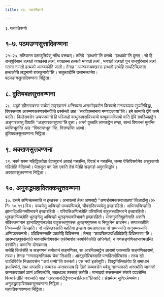 ```yaml
---
title: ०३. गहपतिवग्गो

---
```

३. गहपतिवग्गो  


## १-७. पठमउग्गसुत्तादिवण्णना

२१-२७. ततियस्स पठमदुतियेसु नत्थि वत्तब्बम्। ततिये ‘‘हत्थगो’’ति वत्तब्बे ‘‘हत्थको’’ति वुत्तम्। सो हि राजपुरिसानं हत्थतो यक्खस्स हत्थं, यक्खस्स हत्थतो भगवतो हत्थं , भगवतो हत्थतो पुन राजपुरिसानं हत्थं गतत्ता नामतो हत्थको आळवकोति जातो। तेनाह ‘‘आळवकयक्खस्स हत्थतो हत्थेहि सम्पटिच्छितत्ता हत्थकोति लद्धनामो राजकुमारो’’ति। चतुत्थादीनि उत्तानत्थानेव।  
पठमउग्गसुत्तादिवण्णना निट्ठिता।  


## ८. दुतियबलसुत्तवण्णना

२८. अट्ठमे खीणासवस्स सब्बेसं सङ्खारानं अनिच्चता असम्मोहवसेन किच्चतो मग्गपञ्ञाय सुप्पटिविद्धा, विपस्सनाय आरम्मणकरणवसेनपीति दस्सेन्तो आह ‘‘सहविपस्सनाय मग्गपञ्ञाया’’ति। इमे कामाति द्वेपि कामे वदति। किलेसवसेन उप्पज्जमानो हि परिळाहो वत्थुकामसन्निस्सयो वत्थुकामविसयो वाति द्वेपि सपरिळाहट्ठेन अङ्गारकासु वियाति ‘‘अङ्गारकासूपमा’’ति वुत्ता। अन्तो वुच्चति लामकट्ठेन तण्हा, ब्यन्तं विगतन्तं भूतन्ति ब्यन्तिभूतन्ति आह ‘‘विगतन्तभूत’’न्ति, नित्तण्हन्ति अत्थो।  
दुतियबलसुत्तवण्णना निट्ठिता।  


## ९. अक्खणसुत्तवण्णना

२९. नवमे यस्मा महिद्धिकपेता देवासुरानं आवाहं गच्छन्ति, विवाहं न गच्छन्ति, तस्मा पेत्तिविसयेनेव असुरकायो गहितोति वेदितब्बो। पेतासुरा पन पेता एवाति तेसं पेतेहि सङ्गहो अवुत्तसिद्धोव।  
अक्खणसुत्तवण्णना निट्ठिता।  


## १०. अनुरुद्धमहावितक्कसुत्तवण्णना

३०. दसमे अप्पिच्छस्साति न इच्छस्स। अभावत्थो हेत्थ अप्पसद्दो ‘‘अप्पडंसमकसवातातपा’’तिआदीसु (अ॰ नि॰ १०.११) विय। पच्चयेसु अप्पिच्छो पच्चयप्पिच्छो, चीवरादिपच्चयेसु इच्छारहितो। अधिगमप्पिच्छोति झानादिअधिगमविभावने इच्छारहितो । परियत्तिअप्पिच्छोति परियत्तियं बाहुसच्चविभावने इच्छारहितो। धुतङ्गप्पिच्छोति धुतङ्गेसु अप्पिच्छो धुतङ्गभावविभावने इच्छारहितो। सन्तगुणनिगुहनेनाति अत्तनि संविज्जमानानं झानादिगुणानञ्चेव बाहुसच्चगुणस्स धुतङ्गगुणस्स च निगुहनेन छादनेन। सम्पज्जतीति निप्फज्जति सिज्झति। नो महिच्छस्साति महतिया इच्छाय समन्नागतस्स नो सम्पज्जति अनुधम्मस्सपि अनिप्फज्जनतो। पविवित्तस्साति पकारेहि विवित्तस्स। तेनाह ‘‘कायचित्तउपधिविवेकेहि विवित्तस्सा’’ति। आरम्भवत्थुवसेनाति भावनाभियोगवसेन एकीभावोव कायविवेकोति अधिप्पेतो, न गणसङ्गणिकाभावमत्तन्ति दस्सेति। कम्मन्ति योगकम्मम्।  
सत्तेहि किलेसेहि च सङ्गणनं समोधानं सङ्गणिका, सा आरमितब्बट्ठेन आरामो एतस्साति सङ्गणिकारामो, तस्स। तेनाह ‘‘गणसङ्गणिकाय चेवा’’तिआदि। आरद्धवीरियस्साति पग्गहितवीरियस्स। तञ्च खो उपधिविवेके निन्नतावसेन ‘‘अयं धम्मो’’ति वचनतो। एस नयो इतरेसुपि। विवट्टनिस्सितंयेव हि समाधानं इधाधिप्पेतं, तथा पञ्ञापि। कम्मस्स-कतपञ्ञाय हि ठितो कम्मवसेन भवेसु नानप्पकारो अनत्थोति जानन्तो कम्मक्खयकरं ञाणं अभिपत्थेति, तदत्थञ्च उस्साहं करोति। मानादयो सत्तसन्तानं संसारे पपञ्चेन्ति वित्थारेन्तीति पपञ्चाति आह ‘‘तण्हामानदिट्ठिपपञ्चरहितत्ता’’तिआदि। सेसमेत्थ सुविञ्ञेय्यमेव।  
अनुरुद्धमहावितक्कसुत्तवण्णना निट्ठिता।  
गहपतिवग्गवण्णना निट्ठिता।  